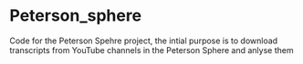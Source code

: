 # Peterson_sphere
Code for the Peterson Spehre project, the intial purpose is to download transcripts from YouTube channels in the Peterson Sphere and anlyse them

